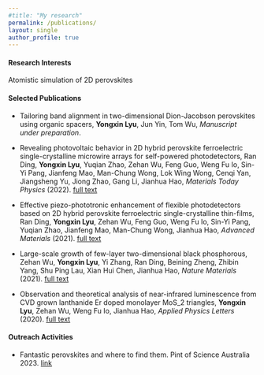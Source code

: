 ```yaml
---
#title: "My research"
permalink: /publications/
layout: single
author_profile: true
---
```


#### Research Interests
Atomistic simulation of 2D perovskites

#### Selected Publications

- Tailoring band alignment in two-dimensional Dion-Jacobson perovskites using organic spacers, **Yongxin Lyu**, Jun Yin, Tom Wu, *Manuscript under preparation*.

- Revealing photovoltaic behavior in 2D hybrid perovskite ferroelectric single-crystalline microwire arrays for self-powered photodetectors, Ran Ding, **Yongxin Lyu**, Yuqian Zhao, Zehan Wu, Feng Guo, Weng Fu Io, Sin-Yi Pang, Jianfeng Mao, Man-Chung Wong, Lok Wing Wong, Cenqi Yan, Jiangsheng Yu, Jiong Zhao, Gang Li, Jianhua Hao, *Materials Today Physics* (2022). [full text](https://doi.org/10.1016/j.mtphys.2022.100867)

- Effective piezo-phototronic enhancement of flexible photodetectors based on 2D hybrid perovskite ferroelectric single-crystalline thin-films, Ran Ding, **Yongxin Lyu**, Zehan Wu, Feng Guo, Weng Fu Io, Sin-Yi Pang, Yuqian Zhao, Jianfeng Mao, Man-Chung Wong, Jianhua Hao, *Advanced Materials* (2021). [full text](https://doi.org/10.1002/adma.202101263)


- Large-scale growth of few-layer two-dimensional black phosphorous, Zehan Wu, **Yongxin Lyu**, Yi Zhang, Ran Ding, Beining Zheng, Zhibin Yang, Shu Ping Lau, Xian Hui Chen, Jianhua Hao, *Nature Materials* (2021). [full text](https://doi.org/10.1038/s41563-021-01001-7)


- Observation and theoretical analysis of near-infrared luminescence from CVD grown lanthanide Er doped monolayer MoS_2 triangles, **Yongxin Lyu**, Zehan Wu, Weng Fu Io, Jianhua Hao, *Applied Physics Letters* (2020). [full text](https://doi.org/10.1063/1.5120173)

#### Outreach Activities

- Fantastic perovskites and where to find them. Pint of Science Australia 2023. [link](https://pintofscience.com.au/event/black-white-pink-and-qubit-our-ailing-coral-reefs-and-a-new-frontier-in-quantum-technology-for-microelectronics)





